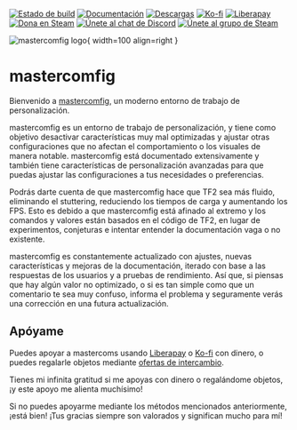 [![Estado de build](https://img.shields.io/github/workflow/status/mastercomfig/mastercomfig/CI?style=flat-square&logo=mastercomfig)](https://github.com/mastercomfig/mastercomfig/actions?query=workflow%3ACI)
[![Documentación](https://img.shields.io/github/workflow/status/mastercomfig/mastercomfig/docs?label=docs&style=flat-square)](index.md)
[![Descargas](https://img.shields.io/github/downloads/mastercomfig/mastercomfig/latest/total.svg?style=flat-square&logo=mastercomfig)](https://mastercomfig.com/app)
[![Ko-fi](https://img.shields.io/badge/Support%20me%20on-Ko--fi-FF5E5B.svg?logo=ko-fi&style=flat-square)](https://ko-fi.com/mastercoms)
[![Liberapay](https://img.shields.io/liberapay/receives/mastercoms.svg?logo=liberapay&style=flat-square)](https://liberapay.com/mastercoms/)
[![Dona en Steam](https://img.shields.io/badge/Donate%20via-Steam-00adee.svg?style=flat-square&logo=steam)](https://steamcommunity.com/tradeoffer/new/?partner=85845165&token=M9cQHh8N)
[![Únete al chat de Discord](https://img.shields.io/badge/Discord-mastercomfig-5865F2.svg?style=flat-square&logo=discord)](https://discord.gg/CuPb2zV)
[![Únete al grupo de Steam](https://img.shields.io/badge/Steam-mastercomfig-00adee.svg?logo=steam&style=flat-square)](https://steamcommunity.com/groups/comfig)

![mastercomfig logo](https://mastercomfig.com/img/mastercomfig_logo.svg){ width=100 align=right }

# mastercomfig

Bienvenido a [mastercomfig](https://mastercomfig.com), un moderno entorno de trabajo de personalización.

mastercomfig es un entorno de trabajo de personalización, y tiene como objetivo desactivar características muy mal optimizadas y ajustar otras configuraciones que no afectan el comportamiento o los visuales de manera notable. mastercomfig está documentado extensivamente y también tiene características de personalización avanzadas para que puedas ajustar las configuraciones a tus necesidades o preferencias.

Podrás darte cuenta de que mastercomfig hace que TF2 sea más fluido, eliminando el stuttering, reduciendo los tiempos de carga y aumentando los FPS. Esto es debido a que mastercomfig está afinado al extremo y los comandos y valores están basados en el código de TF2, en lugar de experimentos, conjeturas e intentar entender la documentación vaga o no existente.

mastercomfig es constantemente actualizado con ajustes, nuevas características y mejoras de la documentación, iterado con base a las respuestas de los usuarios y a pruebas de rendimiento. Así que, si piensas que hay algún valor no optimizado, o si es tan simple como que un comentario te sea muy confuso, informa el problema y seguramente verás una corrección en una futura actualización.

## Apóyame

Puedes apoyar a mastercoms usando [Liberapay](https://liberapay.com/mastercoms/) o [Ko-fi](https://ko-fi.com/mastercoms) con dinero, o puedes regalarle objetos mediante [ofertas de intercambio](https://steamcommunity.com/tradeoffer/new/?partner=85845165&token=M9cQHh8N).

<!-- You can use Ko-fi to get [a config commission](https://ko-fi.com/mastercoms/commissions), where I personally tune a config exactly to your preferences and PC setup. I can also do this with a trade for 3 keys. There is also an addon where I can do advanced scripting at your request (6 keys if paying with a trade). -->

<!-- Finally, you can buy early access to the config for a month through [Ko-fi](https://ko-fi.com/mastercoms/shop). This will give you access to more frequent updates released throughout the month, rather than the monthly stable releases of the config. -->

Tienes mi infinita gratitud si me apoyas con dinero o regalándome objetos, ¡y este apoyo me alienta muchísimo!

Si no puedes apoyarme mediante los métodos mencionados anteriormente, ¡está bien! ¡Tus gracias siempre son valorados y significan mucho para mí!

